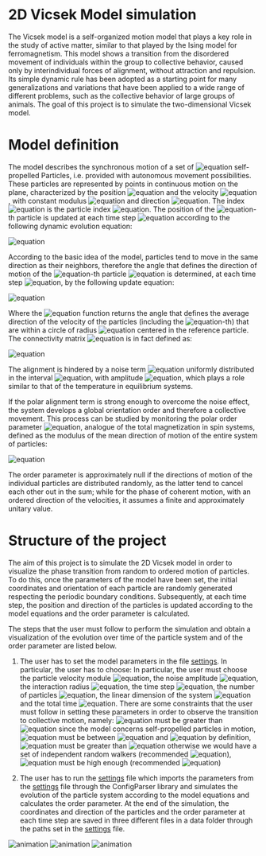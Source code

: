 # 2D Vicsek Model simulation

The Vicsek model is a self-organized motion model that plays a key role in the study of active matter, similar to that played by the Ising model for ferromagnetism. This model shows a transition from the disordered movement of individuals within the group to collective behavior, caused only by interindividual forces of alignment, without attraction and repulsion. Its simple dynamic rule has been adopted as a starting point for many generalizations and variations that have been applied to a wide range of different problems, such as the collective behavior of large groups of animals. The goal of this project is to simulate the two-dimensional Vicsek model.

# Model definition
The model describes the synchronous motion of a set of ![equation](https://latex.codecogs.com/svg.image?N) self-propelled Particles, i.e. provided with autonomous movement possibilities. These particles are represented by points in continuous motion on the plane, characterized by the position ![equation](https://latex.codecogs.com/svg.image?\textbf{r}_i(t)) and the velocity ![equation](https://latex.codecogs.com/svg.image?\textbf{v}_i(t)), with constant modulus ![equation](https://latex.codecogs.com/svg.image?v_0) and direction ![equation](https://latex.codecogs.com/svg.image?\textbf{s}_i(t)=(\cos(\theta_i(t)),\sin(\theta_i(t)))). The index ![equation](https://latex.codecogs.com/svg.image?i) is the particle index ![equation](https://latex.codecogs.com/svg.image?i=1,...,N). The position of the ![equation](https://latex.codecogs.com/svg.image?i)-th particle is updated at each time step ![equation](https://latex.codecogs.com/svg.image?\Delta&space;t) according to the following dynamic evolution equation: 

![equation](https://latex.codecogs.com/svg.image?\textbf{r}_i(t+\Delta&space;t)=\textbf{r}_i(t)&plus;\textbf{v}_i(t)\Delta&space;t=\textbf{r}_i(t)&plus;v_0\begin{pmatrix}\cos(\theta_i(t))&space;\\\sin(\theta_i(t))\end{pmatrix}\Delta&space;t)

According to the basic idea of the model, particles tend to move in the same direction as their neighbors, therefore the angle that defines the direction of motion of the ![equation](https://latex.codecogs.com/svg.image?i)-th particle ![equation](https://latex.codecogs.com/svg.image?\theta_i(t)) is determined, at each time step ![equation](https://latex.codecogs.com/svg.image?\Delta&space;t), by the following update equation:

![equation](https://latex.codecogs.com/svg.image?\theta_i(t+\Delta&space;t)=Arg\left&space;[&space;\sum_{j=1}^{N}&space;n_{ij}(t)\textbf{s}_j(t)\right&space;]&plus;\eta_i(t))

Where the ![equation](https://latex.codecogs.com/svg.image?Arg) function returns the angle that defines the average direction of the velocity of the particles (including the ![equation](https://latex.codecogs.com/svg.image?i)-th) that are within a circle of radius ![equation](https://latex.codecogs.com/svg.image?R_0) centered in the reference particle. The connectivity matrix ![equation](https://latex.codecogs.com/svg.image?n_{ij}(t)) is in fact defined as:

![equation](https://latex.codecogs.com/svg.image?n_{ij}(t)=\begin{cases}&&space;1&space;\text{&space;if&space;}|\textbf{r}_i(t)-\textbf{r}_j(t)|<R_0\\\\&&space;0&space;\text{&space;if&space;}|\textbf{r}_i(t)-\textbf{r}_j(t)|>R_0\end{cases}&space;)

The alignment is hindered by a noise term ![equation](https://latex.codecogs.com/svg.image?\eta_{i}(t)) uniformly distributed in the interval ![equation](https://latex.codecogs.com/svg.image?[-\eta/2,\eta/2]), with amplitude ![equation](https://latex.codecogs.com/svg.image?\eta\in[0,1]), which plays a role similar to that of the temperature in equilibrium systems.

If the polar alignment term is strong enough to overcome the noise effect, the system develops a global orientation order and therefore a collective movement. This process can be studied by monitoring the polar order parameter ![equation](https://latex.codecogs.com/svg.image?\varphi(t)), analogue of the total magnetization in spin systems, defined as the modulus of the mean direction of motion of the entire system of particles:

![equation](https://latex.codecogs.com/svg.image?\varphi(t)=\frac{1}{N}\left|\sum_{i=1}^{N}&space;\textbf{s}_i(t)\right|)

The order parameter is approximately null if the directions of motion of the individual particles are distributed randomly, as the latter tend to cancel each other out in the sum; while for the phase of coherent motion, with an ordered direction of the velocities, it assumes a finite and approximately unitary value.

# Structure of the project

The aim of this project is to simulate the 2D Vicsek model in order to visualize the phase transition from random to ordered motion of particles. To do this, once the parameters of the model have been set, the initial coordinates and orientation of each particle are randomly generated respecting the periodic boundary conditions. Subsequently, at each time step, the position and direction of the particles is updated according to the model equations and the order parameter is calculated.

The steps that the user must follow to perform the simulation and obtain a visualization of the evolution over time of the particle system and of the order parameter are listed below.

1. The user has to set the model parameters in the file [settings](https://github.com/sofiraponi/2D_Vicsek_Model/blob/main/settings.ini). In particular, the user has to choose:
In particular, the user must choose the particle velocity module ![equation](https://latex.codecogs.com/svg.image?v_0), the noise amplitude ![equation](https://latex.codecogs.com/svg.image?\eta), the interaction radius ![equation](https://latex.codecogs.com/svg.image?R_0), the time step ![equation](https://latex.codecogs.com/svg.image?\Delta&space;t), the number of particles ![equation](https://latex.codecogs.com/svg.image?N), the linear dimension of the system ![equation](https://latex.codecogs.com/svg.image?L) and the total time ![equation](https://latex.codecogs.com/svg.image?T). There are some constraints that the user must follow in setting these parameters in order to observe the transition to collective motion, namely: ![equation](https://latex.codecogs.com/svg.image?v_0) must be greater than ![equation](https://latex.codecogs.com/svg.image?0) since the model concerns self-propelled particles in motion, ![equation](https://latex.codecogs.com/svg.image?\eta) must be between ![equation](https://latex.codecogs.com/svg.image?0) and ![equation](https://latex.codecogs.com/svg.image?1) by definition, ![equation](https://latex.codecogs.com/svg.image?R_0) must be greater than ![equation](https://latex.codecogs.com/svg.image?0) otherwise we would have a set of independent random walkers (recommended ![equation](https://latex.codecogs.com/svg.image?R_0&space;=&space;1.0)), ![equation](https://latex.codecogs.com/svg.image?N) must be high enough (recommended ![equation](https://latex.codecogs.com/svg.image?N&space;>&space;10&space;))

2. The user has to run the [settings](https://github.com/sofiraponi/2D_Vicsek_Model/blob/main/Simulation.py) file which imports the parameters from the [settings](https://github.com/sofiraponi/2D_Vicsek_Model/blob/main/settings.ini) file through the ConfigParser library and simulates the evolution of the particle system according to the model equations and calculates the order parameter. At the end of the simulation, the coordinates and direction of the particles and the order parameter at each time step are saved in three different files in a data folder through the paths set in the [settings](https://github.com/sofiraponi/2D_Vicsek_Model/blob/main/settings.ini) file.

![animation](https://github.com/sofiraponi/2D_Vicsek_Model/blob/main/animation_1.gif)
![animation](https://github.com/sofiraponi/2D_Vicsek_Model/blob/main/animation_2.gif)
![animation](https://github.com/sofiraponi/2D_Vicsek_Model/blob/main/animation_3.gif)



